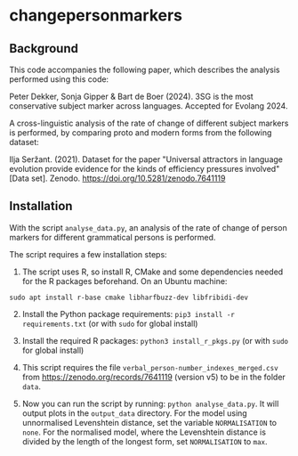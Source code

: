 # changepersonmarkers
## Background
This code accompanies the following paper, which describes the analysis performed using this code:

Peter Dekker, Sonja Gipper & Bart de Boer (2024). 3SG is the most conservative subject marker across languages. Accepted for Evolang 2024.

A cross-linguistic analysis of the rate of change of different subject markers is performed, by comparing proto and modern forms from the following dataset:

Ilja Seržant. (2021). Dataset for the paper "Universal attractors in language evolution provide evidence for the kinds of efficiency pressures involved" [Data set]. Zenodo. https://doi.org/10.5281/zenodo.7641119


## Installation
With the script ``analyse_data.py``, an analysis of the rate of change of person markers for different grammatical persons is performed.

The script requires a few installation steps:
1. The script uses R, so install R, CMake and some dependencies needed for the R packages beforehand. On an Ubuntu machine:
```
sudo apt install r-base cmake libharfbuzz-dev libfribidi-dev
```

2. Install the Python package requirements:
```pip3 install -r requirements.txt``` (or with ``sudo`` for global install)

3. Install the required R packages:
```python3 install_r_pkgs.py``` (or with ``sudo`` for global install)

4. This script requires the file ``verbal_person-number_indexes_merged.csv`` from https://zenodo.org/records/7641119 (version v5) to be in the folder ``data``.

5. Now you can run the script by running: ```python analyse_data.py```. It will output plots in the ``output_data`` directory. For the model using unnormalised Levenshtein distance, set the variable ``NORMALISATION`` to ``none``. For the normalised model, where the Levenshtein distance is divided by the length of the longest form, set ``NORMALISATION`` to ``max``.